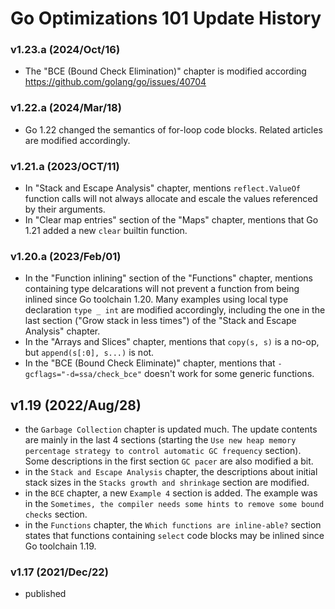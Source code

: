 
# Go Optimizations 101 Update History

### v1.23.a (2024/Oct/16)

* The "BCE (Bound Check Elimination)" chapter is modified according https://github.com/golang/go/issues/40704

### v1.22.a (2024/Mar/18)

* Go 1.22 changed the semantics of for-loop code blocks. Related articles are modified accordingly.

### v1.21.a (2023/OCT/11)

* In "Stack and Escape Analysis" chapter, mentions `reflect.ValueOf` function calls will not always allocate and escale the values referenced by their arguments.
* In "Clear map entries" section of the "Maps" chapter, mentions that Go 1.21 added a new `clear` builtin function.

### v1.20.a (2023/Feb/01)

* In the "Function inlining" section of the "Functions" chapter, mentions containing type delcarations will not prevent a function from being inlined since Go toolchain 1.20. Many examples using local type declaration `type _ int` are modified accordingly, including the one in the last section ("Grow stack in less times") of the "Stack and Escape Analysis" chapter.
* In the "Arrays and Slices" chapter, mentions that `copy(s, s)` is a no-op, but `append(s[:0], s...)` is not.
* In the "BCE (Bound Check Eliminate)" chapter, mentions that `-gcflags="-d=ssa/check_bce"` doesn't work for some generic functions.

## v1.19 (2022/Aug/28)

* the `Garbage Collection` chapter is updated much. The update contents are mainly in the last 4 sections (starting the `Use new heap memory percentage strategy to control automatic GC frequency` section). Some descriptions in the first section `GC pacer` are also modified a bit.
* in the `Stack and Escape Analysis` chapter, the descriptions about initial stack sizes in the `Stacks growth and shrinkage` section are modified.
* in the `BCE` chapter, a new `Example 4` section is added. The example was in the `Sometimes, the compiler needs some hints to remove some bound checks` section.
* in the `Functions` chapter, the `Which functions are inline-able?` section states that functions containing `select` code blocks may be inlined since Go toolchain 1.19.

### v1.17 (2021/Dec/22)

* published
